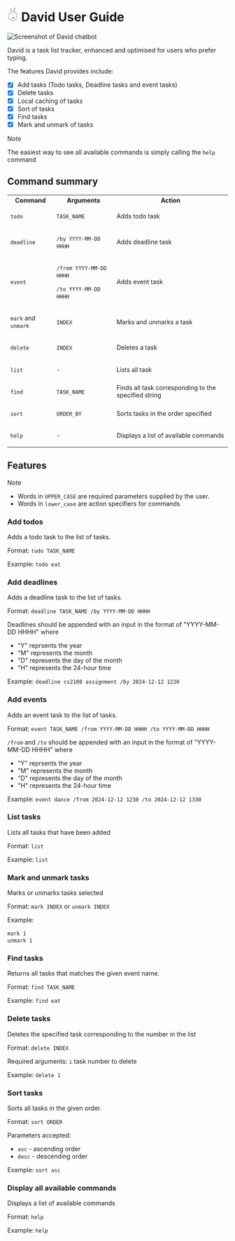 # <img src="DavidLogo.png" alt="David Logo" width="25"/> David User Guide

![Screenshot of David chatbot](/Ui.png)


David is a task list tracker, enhanced and optimised for users who prefer
typing. 

The features David provides include:
- [x] Add tasks (Todo tasks, Deadline tasks and event tasks)
- [x] Delete tasks
- [x] Local caching of tasks 
- [x] Sort of tasks
- [x] Find tasks
- [x] Mark and unmark of tasks

> [!NOTE]
> 
> The easiest way to see all available commands is simply calling the `help` command

## Command summary
<table>
  <tr>
    <th>Command</th><th>Arguments</th><th>Action</th>
  </tr>
  <tr>
    <td>

`todo`
</td>
<td>

`TASK_NAME`
</td>
<td>Adds todo task</td>

<tr>
    <td>

`deadline`
</td>
<td>

`/by YYYY-MM-DD HHHH`
</td>
<td>Adds deadline task</td>
  </tr>

  <tr>
    <td>

`event`
</td>
<td>

`/from YYYY-MM-DD HHHH`

`/to YYYY-MM-DD HHHH`
</td>
<td>Adds event task</td>
  </tr>

  <tr>
    <td>

`mark` and `unmark`
</td>
<td>

`INDEX`

</td>
<td>Marks and unmarks a task</td>
  </tr>


  <tr>
    <td>

`delete`
</td>
<td>

`INDEX`

</td>
<td>Deletes a task</td>
  </tr>


  <tr>
    <td>

`list`
</td>
<td> - 
</td>
<td>Lists all task</td>
  </tr>


  <tr>
    <td>

`find`
</td>
<td> 

`TASK_NAME`
</td>
<td>Finds all task corresponding to the specified string</td>
  </tr>


  <tr>
    <td>

`sort`
</td>
<td> 

`ORDER_BY`
</td>
<td>Sorts tasks in the order specified</td>
  </tr>

  <tr>
    <td>

`help`
</td>
<td> -
</td>
<td>Displays a list of available commands</td>
  </tr>
</table>


## Features
> [!NOTE]  
> - Words in `UPPER_CASE` are required parameters supplied by the user.
> - Words in `lower_case` are action specifiers for commands


### Add todos
Adds a todo task to the list of tasks.

Format: `todo TASK_NAME`

Example: `todo eat`


### Add deadlines
Adds a deadline task to the list of tasks.

Format: `deadline TASK_NAME /by YYYY-MM-DD HHHH`

Deadlines should be appended with an input in the format of "YYYY-MM-DD HHHH"
where 
- "Y" reprsents the year 
- "M" represents the month 
- "D" represents the day of the month
- "H" represents the 24-hour time

Example: `deadline cs2100 assignment /by 2024-12-12 1230`

### Add events
Adds an event task to the list of tasks.

Format: `event TASK_NAME /from YYYY-MM-DD HHHH /to YYYY-MM-DD HHHH`

`/from` and `/to` should be appended with an input in the format of "YYYY-MM-DD HHHH"
where
- "Y" reprsents the year
- "M" represents the month
- "D" represents the day of the month
- "H" represents the 24-hour time

Example: `event dance /from 2024-12-12 1230 /to 2024-12-12 1330`

### List tasks
Lists all tasks that have been added

Format: `list`

Example: `list`

### Mark and unmark tasks
Marks or unmarks tasks selected

Format: `mark INDEX` or `unmark INDEX`


Example:
```
mark 1
unmark 1
```

### Find tasks
Returns all tasks that matches the given event name.

Format: `find TASK_NAME`

Example: `find eat`

### Delete tasks
Deletes the specified task corresponding to the number in the list

Format: `delete INDEX`

Required arguments: `i` task number to delete

Example: `delete 1`

### Sort tasks
Sorts all tasks in the given order.

Format: `sort ORDER`

Parameters accepted:
- `asc` - ascending order
- `desc` - descending order

Example: `sort asc`

### Display all available commands
Displays a list of available commands

Format: `help`

Example: `help`